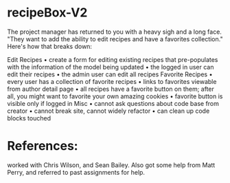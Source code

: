 # recipeBox-V2 
The project manager has returned to you with a heavy sigh and a long face. "They want to add the ability to edit recipes and have a favorites collection." Here's how that breaks down:

  Edit Recipes
  • create a form for editing existing recipes that pre-populates with the information of the model being updated
  • the logged in user can edit their recipes
  • the admin user can edit all recipes
  Favorite Recipes
  • every user has a collection of favorite recipes
  • links to favorites viewable from author detail page
  • all recipes have a favorite button on them; after all, you might want to favorite your own amazing cookies
  • favorite button is visible only if logged in
  Misc
  • cannot ask questions about code base from creator
  • cannot break site, cannot widely refactor
  • can clean up code blocks touched
  
  # References:
  worked with Chris Wilson, and Sean Bailey. Also got some help from Matt Perry, and referred to past assignments for help.
